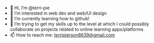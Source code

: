 - 👋 Hi, I’m @terri-pie
- 👀 I’m interested in web dev and web/UI design
- 🌱 I’m currently learning how to github!
- 💞️ I’m trying to get my skills up to the level at which I could possibly collaborate on projects related to online learning apps/platforms
- 📫 How to reach me: terripierson8639@gmail.com


